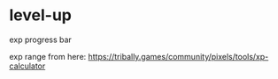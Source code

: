 # level-up
exp progress bar


exp range from here: https://tribally.games/community/pixels/tools/xp-calculator
